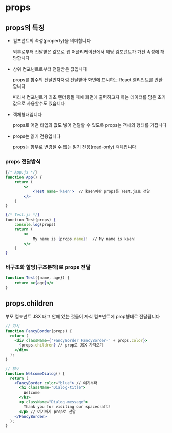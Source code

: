 # props

## props의 특징

- 컴포넌트의 속성(property)을 의미합니다

    외부로부터 전달받은 값으로 웹 어플리케이션에서 해당 컴포넌트가 가진 속성에 해당합니다

- 상위 컴포넌트로부터 전달받은 값입니다

    props를 함수의 전달인자처럼 전달받아 화면에 표시하는 React 엘리먼트를 반환합니다

    따라서 컴포넌트가 최초 렌더링될 때에 화면에 출력하고자 하는 데이터를 담은 초기값으로 사용할수도 있습니다

- 객체형태입니다

    props로 어떤 타입의 값도 넣어 전달할 수 있도록 props는 객체의 형태를 가집니다

- props는 읽기 전용입니다

    props는 함부로 변경될 수 없는 읽기 전용(read-only) 객체입니다

### props 전달방식

```jsx
{/* App.js */}
function App() {
    return (
        <>
            <Test name='kaen'>  // kaen이란 props를 Test.js로 전달
        </>
    )
}

{/* Test.js */}
function Test(props) {
    console.log(props)
    return (
        <>
            My name is {props.name}!  // My name is kaen!
        </>
    )
}

```

### 비구조화 할당(구조분해)로 props 전달

```jsx
function Test({name, age}) {
	return <>{age}</>
}
```

## props.children

부모 컴포넌트 JSX 태그 안에 있는 것들이 자식 컴포넌트에 prop형태로 전달됩니다

```jsx
// 자식
function FancyBorder(props) {
  return (
    <div className={'FancyBorder FancyBorder-' + props.color}>
      {props.children} // prop로 JSX 가져오기
    </div>
  );
}

// 부모
function WelcomeDialog() {
  return (
    <FancyBorder color="blue"> // 여기부터
      <h1 className="Dialog-title">
        Welcome
      </h1>
      <p className="Dialog-message">
        Thank you for visiting our spacecraft!
      </p> // 여기까지 prop로 전달
    </FancyBorder>
  );
}
```